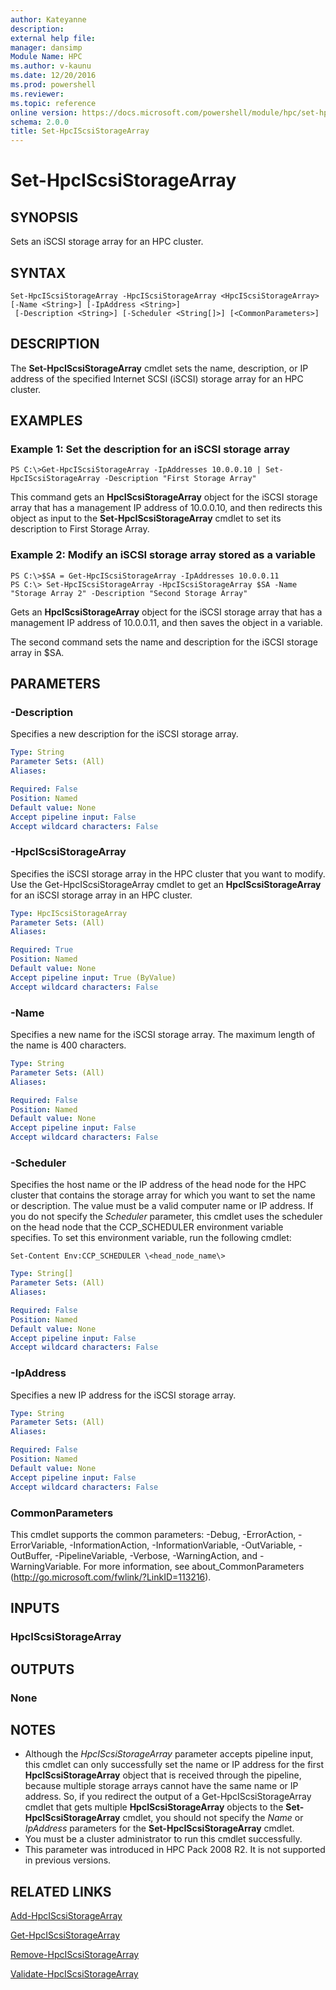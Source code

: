 ```yaml
---
author: Kateyanne
description: 
external help file: 
manager: dansimp
Module Name: HPC
ms.author: v-kaunu
ms.date: 12/20/2016
ms.prod: powershell
ms.reviewer: 
ms.topic: reference
online version: https://docs.microsoft.com/powershell/module/hpc/set-hpciscsistoragearray?view=windowsserver2012r2-ps&wt.mc_id=ps-gethelp
schema: 2.0.0
title: Set-HpcIScsiStorageArray
---
```


# Set-HpcIScsiStorageArray

## SYNOPSIS
Sets an iSCSI storage array for an HPC cluster.

## SYNTAX

```
Set-HpcIScsiStorageArray -HpcIScsiStorageArray <HpcIScsiStorageArray> [-Name <String>] [-IpAddress <String>]
 [-Description <String>] [-Scheduler <String[]>] [<CommonParameters>]
```

## DESCRIPTION
The **Set-HpcIScsiStorageArray** cmdlet sets the name, description, or IP address of the specified Internet SCSI (iSCSI) storage array for an HPC cluster.

## EXAMPLES

### Example 1: Set the description for an iSCSI storage array
```
PS C:\>Get-HpcIScsiStorageArray -IpAddresses 10.0.0.10 | Set-HpcIScsiStorageArray -Description "First Storage Array"
```

This command gets an **HpcIScsiStorageArray** object for the iSCSI storage array that has a management IP address of 10.0.0.10, and then redirects this object as input to the **Set-HpcIScsiStorageArray** cmdlet to set its description to First Storage Array.

### Example 2: Modify an iSCSI storage array stored as a variable
```
PS C:\>$SA = Get-HpcIScsiStorageArray -IpAddresses 10.0.0.11
PS C:\> Set-HpcIScsiStorageArray -HpcIScsiStorageArray $SA -Name "Storage Array 2" -Description "Second Storage Array"
```

Gets an **HpcIScsiStorageArray** object for the iSCSI storage array that has a management IP address of 10.0.0.11, and then saves the object in a variable.

The second command sets the name and description for the iSCSI storage array in $SA.

## PARAMETERS

### -Description
Specifies a new description for the iSCSI storage array.

```yaml
Type: String
Parameter Sets: (All)
Aliases:

Required: False
Position: Named
Default value: None
Accept pipeline input: False
Accept wildcard characters: False
```

### -HpcIScsiStorageArray
Specifies the iSCSI storage array in the HPC cluster that you want to modify.
Use the Get-HpcIScsiStorageArray cmdlet to get an **HpcIScsiStorageArray** for an iSCSI storage array in an HPC cluster.

```yaml
Type: HpcIScsiStorageArray
Parameter Sets: (All)
Aliases:

Required: True
Position: Named
Default value: None
Accept pipeline input: True (ByValue)
Accept wildcard characters: False
```

### -Name
Specifies a new name for the iSCSI storage array.
The maximum length of the name is 400 characters.

```yaml
Type: String
Parameter Sets: (All)
Aliases:

Required: False
Position: Named
Default value: None
Accept pipeline input: False
Accept wildcard characters: False
```

### -Scheduler
Specifies the host name or the IP address of the head node for the HPC cluster that contains the storage array for which you want to set the name or description.
The value must be a valid computer name or IP address.
If you do not specify the *Scheduler* parameter, this cmdlet uses the scheduler on the head node that the CCP_SCHEDULER environment variable specifies.
To set this environment variable, run the following cmdlet:

`Set-Content Env:CCP_SCHEDULER \<head_node_name\>`

```yaml
Type: String[]
Parameter Sets: (All)
Aliases:

Required: False
Position: Named
Default value: None
Accept pipeline input: False
Accept wildcard characters: False
```

### -IpAddress
Specifies a new IP address for the iSCSI storage array.

```yaml
Type: String
Parameter Sets: (All)
Aliases:

Required: False
Position: Named
Default value: None
Accept pipeline input: False
Accept wildcard characters: False
```

### CommonParameters
This cmdlet supports the common parameters: -Debug, -ErrorAction, -ErrorVariable, -InformationAction, -InformationVariable, -OutVariable, -OutBuffer, -PipelineVariable, -Verbose, -WarningAction, and -WarningVariable. For more information, see about_CommonParameters (http://go.microsoft.com/fwlink/?LinkID=113216).

## INPUTS

### HpcIScsiStorageArray

## OUTPUTS

### None

## NOTES
* Although the *HpcIScsiStorageArray* parameter accepts pipeline input, this cmdlet can only successfully set the name or IP address for the first **HpcIScsiStorageArray** object that is received through the pipeline, because multiple storage arrays cannot have the same name or IP address. So, if you redirect the output of a Get-HpcIScsiStorageArray cmdlet that gets multiple **HpcIScsiStorageArray** objects to the **Set-HpcIScsiStorageArray** cmdlet, you should not specify the *Name* or *IpAddress* parameters for the **Set-HpcIScsiStorageArray** cmdlet.
* You must be a cluster administrator to run this cmdlet successfully.
* This parameter was introduced in HPC Pack 2008 R2. It is not supported in previous versions.

## RELATED LINKS

[Add-HpcIScsiStorageArray](./Add-HpcIScsiStorageArray.md)

[Get-HpcIScsiStorageArray](./Get-HpcIScsiStorageArray.md)

[Remove-HpcIScsiStorageArray](./Remove-HpcIScsiStorageArray.md)

[Validate-HpcIScsiStorageArray](./Validate-HpcIScsiStorageArray.md)
